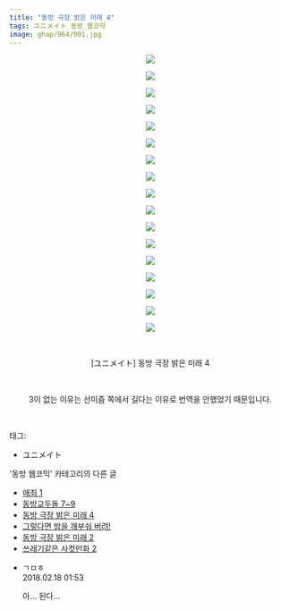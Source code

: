 ```yaml
---
title: "동방 극장 밝은 미래 4"
tags: ユニメイト 동방_웹코믹
image: ghap/964/001.jpg
---
```

<div class="article">
<p style="text-align: center; clear: none; float: none;"><img src="{{ site.nasurl }}/ghap/964/001.jpg"/></p>
<p style="text-align: center; clear: none; float: none;"><img src="{{ site.nasurl }}/ghap/964/002.jpg"/></p>
<p style="text-align: center; clear: none; float: none;"><img src="{{ site.nasurl }}/ghap/964/003.jpg"/></p>
<p style="text-align: center; clear: none; float: none;"><img src="{{ site.nasurl }}/ghap/964/004.jpg"/></p>
<p style="text-align: center; clear: none; float: none;"><img src="{{ site.nasurl }}/ghap/964/005.jpg"/></p>
<p style="text-align: center; clear: none; float: none;"><img src="{{ site.nasurl }}/ghap/964/006.jpg"/></p>
<p style="text-align: center; clear: none; float: none;"><img src="{{ site.nasurl }}/ghap/964/007.jpg"/></p>
<p style="text-align: center; clear: none; float: none;"><img src="{{ site.nasurl }}/ghap/964/008.jpg"/></p>
<p style="text-align: center; clear: none; float: none;"><img src="{{ site.nasurl }}/ghap/964/009.jpg"/></p>
<p style="text-align: center; clear: none; float: none;"><img src="{{ site.nasurl }}/ghap/964/010.jpg"/></p>
<p style="text-align: center; clear: none; float: none;"><img src="{{ site.nasurl }}/ghap/964/011.jpg"/></p>
<p style="text-align: center; clear: none; float: none;"><img src="{{ site.nasurl }}/ghap/964/012.jpg"/></p>
<p style="text-align: center; clear: none; float: none;"><img src="{{ site.nasurl }}/ghap/964/013.jpg"/></p>
<p style="text-align: center; clear: none; float: none;"><img src="{{ site.nasurl }}/ghap/964/014.jpg"/></p>
<p style="text-align: center; clear: none; float: none;"><img src="{{ site.nasurl }}/ghap/964/015.jpg"/></p>
<p style="text-align: center; clear: none; float: none;"><img src="{{ site.nasurl }}/ghap/964/016.jpg"/></p>
<p style="text-align: center; clear: none; float: none;"><img src="{{ site.nasurl }}/ghap/964/017.jpg"/></p>
<p style="text-align: center; clear: none; float: none;"><br/></p>
<p style="text-align: center; clear: none; float: none;">[ユニメイト] 동방 극장 밝은 미래 4</p>
<p style="text-align: center; clear: none; float: none;"><br/></p>
<p style="text-align: center; clear: none; float: none;">3이 없는 이유는 선미즘 쪽에서 길다는 이유로 번역을 안했었기 때문입니다.</p>
<p><br/></p>
</div><div class="tagTrail">
<p>태그: </p>
<ul>
<li>ユニメイト</li>
</ul>
</div><div class="another">
<p>'동방 웹코믹' 카테고리의 다른 글</p>
<ul>
<li><a href="/2016-07-21-ghap_979">애죄 1</a></li>
<li><a href="/2016-07-21-ghap_971">동방교두돌 7~9</a></li>
<li><a href="/2016-07-20-ghap_964">동방 극장 밝은 미래 4</a></li>
<li><a href="/2016-07-19-ghap_936">그렇다면 밤을 깨부숴 버려!</a></li>
<li><a href="/2016-07-17-ghap_914">동방 극장 밝은 미래 2</a></li>
<li><a href="/2016-07-17-ghap_904">쓰레기같은 사컷만화 2</a></li>
</ul>
</div><div class="cb_module cb_fluid">
<div class="cb_wrt cb_profile">
<div class="comment">
<ul>
<li class="cb_thumb_off" id="comment15201211">
<div class="cb_comment_area">
<div class="cb_info_area">
<div class="cb_section">
<span class="cb_nick_name">ㄱㅁㅎ</span>
</div>
<div class="cb_section">
<span class="cb_date">2018.02.18 01:53 </span>
</div>
</div>
<div class="cb_dsc_comment">
<p class="cb_dsc">
											아... 된다...
										</p>
</div>
</div></li>
</ul>
</div>
</div><!-- commentList close -->
</div>